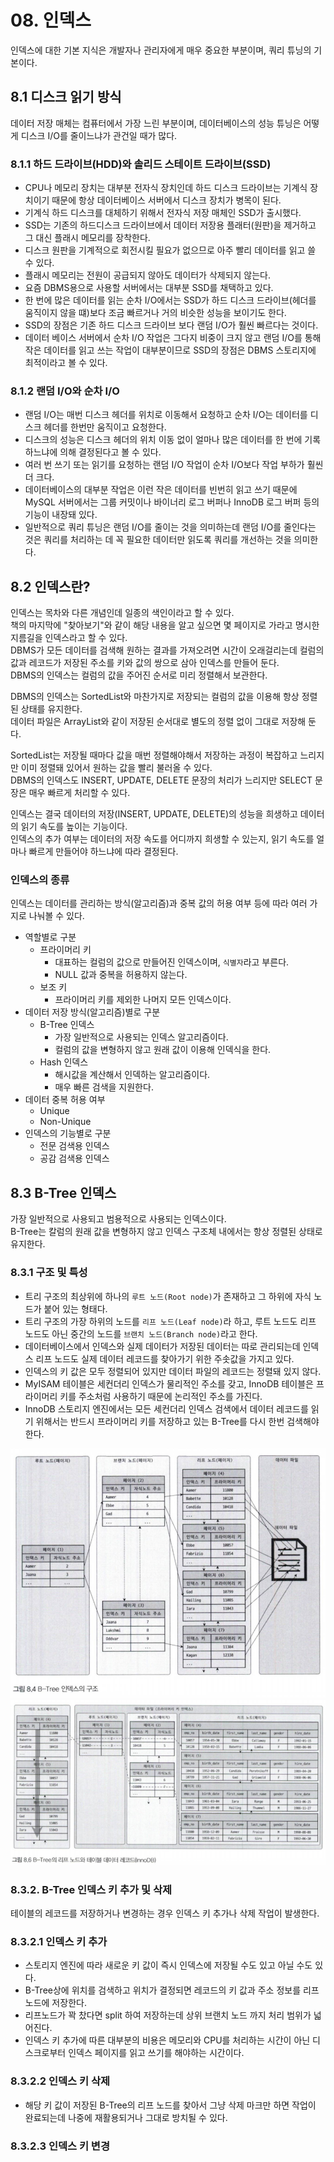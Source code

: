 # 08. 인덱스
인덱스에 대한 기본 지식은 개발자나 관리자에게 매우 중요한 부분이며, 쿼리 튜닝의 기본이다.

## 8.1 디스크 읽기 방식
데이터 저장 매체는 컴퓨터에서 가장 느린 부분이며, 데이터베이스의 성능 튜닝은 어떻게 디스크 I/O를 줄이느냐가 관건일 때가 많다.

### 8.1.1 하드 드라이브(HDD)와 솔리드 스테이트 드라이브(SSD)
* CPU나 메모리 장치는 대부분 전자식 장치인데 하드 디스크 드라이브는 기계식 장치이기 때문에 항상 데이터베이스 서버에서 디스크 장치가 병목이 된다.
* 기계식 하드 디스크를 대체하기 위해서 전자식 저장 매체인 SSD가 출시했다.
* SSD는 기존의 하드디스크 드라이브에서 데이터 저장용 플래터(원판)을 제거하고 그 대신 플래시 메모리를 장착한다.
* 디스크 원판을 기계적으로 회전시킬 필요가 없으므로 아주 빨리 데이터를 읽고 쓸 수 있다.
* 플래시 메모리는 전원이 공급되지 않아도 데이터가 삭제되지 않는다.
* 요즘 DBMS용으로 사용할 서버에서는 대부분 SSD를 채택하고 있다.
* 한 번에 많은 데이터를 읽는 순차 I/O에서는 SSD가 하드 디스크 드라이브(헤더를 움직이지 않을 떄)보다 조금 빠르거나 거의 비슷한 성능을 보이기도 한다.
* SSD의 장점은 기존 하드 디스크 드라이브 보다 랜덤 I/O가 훨씬 빠르다는 것이다.
* 데이터 베이스 서버에서 순차 I/O 작업은 그다지 비중이 크지 않고 랜덤 I/O를 통해 작은 데이터를 읽고 쓰는 작업이 대부분이므로 SSD의 장점은 DBMS 스토리지에 최적이라고 볼 수 있다.

### 8.1.2 랜덤 I/O와 순차 I/O
* 랜덤 I/O는 매번 디스크 헤더를 위치로 이동해서 요청하고 순차 I/O는 데이터를 디스크 헤더를 한번만 움직이고 요청한다.
* 디스크의 성능은 디스크 헤더의 위치 이동 없이 얼마나 많은 데이터를 한 번에 기록하느냐에 의해 결정된다고 볼 수 있다.
* 여러 번 쓰기 또는 읽기를 요청하는 랜덤 I/O 작업이 순차 I/O보다 작업 부하가 훨씬 더 크다.
* 데이터베이스의 대부분 작업은 이런 작은 데이터를 빈번히 읽고 쓰기 때문에 MySQL 서버에서는 그룹 커밋이나 바이너리 로그 버퍼나 InnoDB 로그 버퍼 등의 기능이 내장돼 있다.
* 일반적으로 쿼리 튜닝은 랜덤 I/O를 줄이는 것을 의미하는데 랜덤 I/O를 줄인다는 것은 쿼리를 처리하는 데 꼭 필요한 데이터만 읽도록 쿼리를 개선하는 것을 의미한다.

## 8.2 인덱스란?
인덱스는 목차와 다른 개념인데 일종의 색인이라고 할 수 있다.<br>
책의 마지막에 "찾아보기"와 같이 해당 내용을 알고 싶으면 몇 페이지로 가라고 명시한 지름길을 인덱스라고 할 수 있다.<br>
DBMS가 모든 데이터를 검색해 원하는 결과를 가져오려면 시간이 오래걸리는데 컬럼의 값과 레코드가 저장된 주소를 키와 값의 쌍으로 삼아 인덱스를 만들어 둔다.<br>
DBMS의 인덱스는 컬럼의 값을 주어진 순서로 미리 정렬해서 보관한다.<br>

DBMS의 인덱스는 SortedList와 마찬가지로 저장되는 컬럼의 값을 이용해 항상 정렬된 상태를 유지한다.<br>
데이터 파일은 ArrayList와 같이 저장된 순서대로 별도의 정렬 없이 그대로 저장해 둔다.<br>

SortedList는 저장될 때마다 값을 매번 정렬해야해서 저장하는 과정이 복잡하고 느리지만 이미 정렬돼 있어서 원하는 값을 빨리 불러올 수 있다.<br>
DBMS의 인덱스도 INSERT, UPDATE, DELETE 문장의 처리가 느리지만 SELECT 문장은 매우 빠르게 처리할 수 있다.<br>

인덱스는 결국 데이터의 저장(INSERT, UPDATE, DELETE)의 성능을 희생하고 데이터의 읽기 속도를 높이는 기능이다.<br>
인덱스의 추가 여부는 데이터의 저장 속도를 어디까지 희생할 수 있는지, 읽기 속도를 얼마나 빠르게 만들어야 하느냐에 따라 결정된다.<br>

### 인덱스의 종류
인덱스는 데이터를 관리하는 방식(알고리즘)과 중복 값의 허용 여부 등에 따라 여러 가지로 나눠볼 수 있다.
* 역할별로 구분
    * 프라이머리 키
        * 대표하는 컬럼의 값으로 만들어진 인덱스이며, `식별자`라고 부른다. 
        * NULL 값과 중복을 허용하지 않는다.
    * 보조 키
        * 프라이머리 키를 제외한 나머지 모든 인덱스이다.
* 데이터 저장 방식(알고리즘)별로 구분
    * B-Tree 인덱스
        * 가장 일반적으로 사용되는 인덱스 알고리즘이다.
        * 컬럼의 값을 변형하지 않고 원래 값이 이용해 인덱식을 한다.
    * Hash 인덱스
        * 해시값을 계산해서 인덱하는 알고리즘이다.
        * 매우 빠른 검색을 지원한다.
* 데이터 중복 허용 여부
    * Unique
    * Non-Unique
* 인덱스의 기능별로 구분
    * 전문 검색용 인덱스
    * 공감 검색용 인덱스

## 8.3 B-Tree 인덱스
가장 일반적으로 사용되고 범용적으로 사용되는 인덱스이다.<br>
B-Tree는 칼럼의 원래 값을 변형하지 않고 인덱스 구조체 내에서는 항상 정렬된 상태로 유지한다.<br>

### 8.3.1 구조 및 특성
* 트리 구조의 최상위에 하나의 `루트 노드(Root node)`가 존재하고 그 하위에 자식 노드가 붙어 있는 형태다.
* 트리 구조의 가장 하위의 노드를 `리프 노드(Leaf node)`라 하고, 루트 노드도 리프 노드도 아닌 중간의 노드를 `브랜치 노드(Branch node)`라고 한다.
* 데이터베이스에서 인덱스와 실제 데이터가 저장된 데이터는 따로 관리되는데 인덱스 리프 노드도 실제 데이터 레코드를 찾아가기 위한 주솟값을 가지고 있다.
* 인덱스의 키 값은 모두 정렬되어 있지만 데이터 파일의 레코드는 정렬돼 있지 않다.
* MyISAM 테이블은 세컨더리 인덱스가 물리적인 주소를 갖고, InnoDB 테이블은 프라이머리 키를 주소처럼 사용하기 때문에 논리적인 주소를 가진다.
* InnoDB 스토리지 엔진에서는 모든 세컨더리 인덱스 검색에서 데이터 레코드를 읽기 위해서는 반드시 프라이머리 키를 저장하고 있는 B-Tree를 다시 한번 검색해야 한다.

<img src="./그림 8.4.png">

<img src="./그림 8.6.png">

### 8.3.2. B-Tree 인덱스 키 추가 및 삭제
테이블의 레코드를 저장하거나 변경하는 경우 인덱스 키 추가나 삭제 작업이 발생한다.

### 8.3.2.1 인덱스 키 추가
* 스토리지 엔진에 따라 새로운 키 값이 즉시 인덱스에 저장될 수도 있고 아닐 수도 있다.
* B-Tree상에 위치를 검색하고 위치가 결정되면 레코드의 키 값과 주소 정보를 리프 노드에 저장한다.
* 리프노드가 꽉 찼다면 split 하여 저장하는데 상위 브랜치 노드 까지 처리 범위가 넓어진다.
* 인덱스 키 추가에 따른 대부분의 비용은 메모리와 CPU를 처리하는 시간이 아닌 디스크로부터 인덱스 페이지를 읽고 쓰기를 해야하는 시간이다.

### 8.3.2.2 인덱스 키 삭제
* 해당 키 값이 저장된 B-Tree의 리프 노드를 찾아서 그냥 삭제 마크만 하면 작업이 완료되는데 나중에 재활용되거나 그대로 방치될 수 있다.

### 8.3.2.3 인덱스 키 변경
